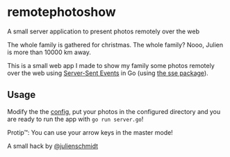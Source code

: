 # remotephotoshow
A small server application to present photos remotely over the web

The whole family is gathered for christmas. The whole family?
Nooo, Julien is more than 10000 km away.

This is a small web app I made to show my family some photos remotely over the web using [Server-Sent Events](http://www.w3.org/TR/eventsource/) in Go (using [the sse package](https://github.com/julienschmidt/sse)).

## Usage
Modify the the [config](https://github.com/julienschmidt/remotephotoshow/blob/master/server.go#L25), put your photos in the configured directory and you are ready to run the app with `go run server.go`!

Protip™: You can use your arrow keys in the master mode!


A small hack by [@julienschmidt](https://twitter.com/JulienSchmidt)
